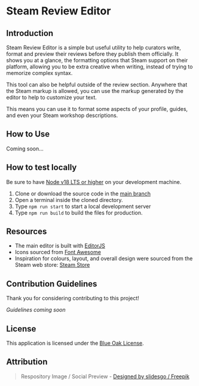# Steam Review Editor

## Introduction

Steam Review Editor is a simple but useful utility to help curators write, format and preview their reviews before they publish them officially. It shows you at a glance, the formatting options that Steam support on their platform, allowing you to be extra creative when writing, instead of trying to memorize complex syntax.

This tool can also be helpful outside of the review section. Anywhere that the Steam markup is allowed, you can use the markup generated by the editor to help to customize your text.

This means you can use it to format some aspects of your profile, guides, and even your Steam workshop descriptions.

## How to Use

Coming soon...

## How to test locally

Be sure to have [Node v18 LTS or higher](https://nodejs.org/en/) on your development machine.

1. Clone or download the source code in the [main branch](https://github.com/dons20/steam-review-editor)
2. Open a terminal inside the cloned directory.
3. Type `npm run start` to start a local development server
4. Type `npm run build` to build the files for production.

## Resources

- The main editor is built with [EditorJS](https://editorjs.io/)
- Icons sourced from [Font Awesome](https://fontawesome.com/)
- Inspiration for colours, layout, and overall design were sourced from the Steam web store: [Steam Store](http://store.steampowered.com)

## Contribution Guidelines

Thank you for considering contributing to this project!

_Guidelines coming soon_

## License

This application is licensed under the [Blue Oak License](LICENSE).

## Attribution

> Respository Image / Social Preview - <a href="http://www.freepik.com">Designed by slidesgo / Freepik</a>

